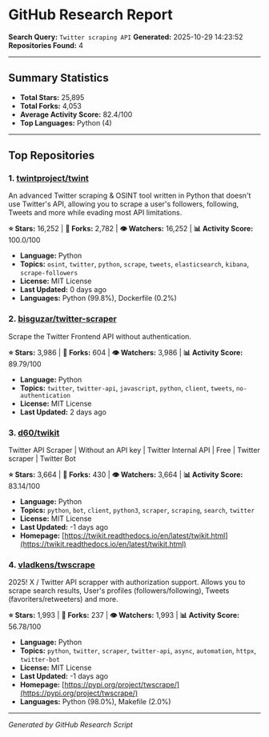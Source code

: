 # GitHub Research Report

**Search Query:** `Twitter scraping API`
**Generated:** 2025-10-29 14:23:52
**Repositories Found:** 4

---

## Summary Statistics

- **Total Stars:** 25,895
- **Total Forks:** 4,053
- **Average Activity Score:** 82.4/100
- **Top Languages:** Python (4)

---

## Top Repositories

### 1. [twintproject/twint](https://github.com/twintproject/twint)

An advanced Twitter scraping & OSINT tool written in Python that doesn't use Twitter's API, allowing you to scrape a user's followers, following, Tweets and more while evading most API limitations.

**⭐ Stars:** 16,252 | **🔱 Forks:** 2,782 | **👁️ Watchers:** 16,252 | **📊 Activity Score:** 100.0/100

- **Language:** Python
- **Topics:** `osint`, `twitter`, `python`, `scrape`, `tweets`, `elasticsearch`, `kibana`, `scrape-followers`
- **License:** MIT License
- **Last Updated:** 0 days ago
- **Languages:** Python (99.8%), Dockerfile (0.2%)

### 2. [bisguzar/twitter-scraper](https://github.com/bisguzar/twitter-scraper)

Scrape the Twitter Frontend API without authentication.

**⭐ Stars:** 3,986 | **🔱 Forks:** 604 | **👁️ Watchers:** 3,986 | **📊 Activity Score:** 89.79/100

- **Language:** Python
- **Topics:** `twitter`, `twitter-api`, `javascript`, `python`, `client`, `tweets`, `no-authentication`
- **License:** MIT License
- **Last Updated:** 2 days ago

### 3. [d60/twikit](https://github.com/d60/twikit)

Twitter API Scraper | Without an API key | Twitter Internal API | Free | Twitter scraper | Twitter Bot

**⭐ Stars:** 3,664 | **🔱 Forks:** 430 | **👁️ Watchers:** 3,664 | **📊 Activity Score:** 83.14/100

- **Language:** Python
- **Topics:** `python`, `bot`, `client`, `python3`, `scraper`, `scraping`, `search`, `twitter`
- **License:** MIT License
- **Last Updated:** -1 days ago
- **Homepage:** [https://twikit.readthedocs.io/en/latest/twikit.html](https://twikit.readthedocs.io/en/latest/twikit.html)

### 4. [vladkens/twscrape](https://github.com/vladkens/twscrape)

2025! X / Twitter API scrapper with authorization support. Allows you to scrape search results, User's profiles (followers/following), Tweets (favoriters/retweeters) and more.

**⭐ Stars:** 1,993 | **🔱 Forks:** 237 | **👁️ Watchers:** 1,993 | **📊 Activity Score:** 56.78/100

- **Language:** Python
- **Topics:** `python`, `twitter`, `scraper`, `twitter-api`, `async`, `automation`, `httpx`, `twitter-bot`
- **License:** MIT License
- **Last Updated:** -1 days ago
- **Homepage:** [https://pypi.org/project/twscrape/](https://pypi.org/project/twscrape/)
- **Languages:** Python (98.0%), Makefile (2.0%)

---

*Generated by GitHub Research Script*
